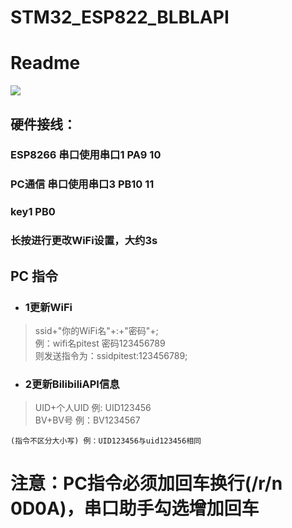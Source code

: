 # STM32_ESP822_BLBLAPI
# Readme
[![](https://timgsa.baidu.com/timg?image&quality=80&size=b9999_10000&sec=1585807501073&di=efd94251c7fc15dd70f29d9edfa492d4&imgtype=0&src=http%3A%2F%2Fi0.hdslb.com%2Fbfs%2Farticle%2F8cafbabe0c6e61b476595fd31cd6b729a7bcd79e.png)](https://www.bilibili.com/video/BV1Sg4y1b7rf "哔哩哔哩")
## 硬件接线：

### ESP8266   串口使用串口1 PA9  10  
### PC通信	串口使用串口3 PB10  11   
### key1 	  PB0  
### 长按进行更改WiFi设置，大约3s  

## PC 指令  
+ ### 1更新WiFi  
> ssid+"你的WiFi名"+:+"密码"+;   
> 例：wifi名pitest 密码123456789    
> 则发送指令为：ssidpitest:123456789;  
+ ### 2更新BilibiliAPI信息  
> UID+个人UID 例: UID123456  
> BV+BV号     例：BV1234567   

` (指令不区分大小写) 例：UID123456与uid123456相同 `  

# 注意：PC指令必须加回车换行(/r/n 0D0A)，串口助手勾选增加回车  


